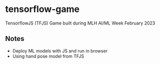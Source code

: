 # tensorflow-game
 TensorflowJS (TFJS) Game built during MLH AI/ML Week February 2023

## Notes
- Deploy ML models with JS and run in browser
- Using hand pose model from TFJS

